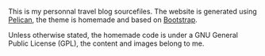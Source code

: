 This is my personnal travel blog sourcefiles. The website is generated using [Pelican](http://getpelican.com/), 
the theme is homemade and based on [Bootstrap](http://getbootstrap.com/).

Unless otherwise stated, the homemade code is under a GNU General Public License (GPL),
the content and images belong to me.
